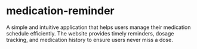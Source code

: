 # medication-reminder
A simple and intuitive application that helps users manage their medication schedule efficiently. The website provides timely reminders, dosage tracking, and medication history to ensure users never miss a dose.
